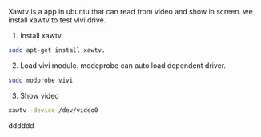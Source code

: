 Xawtv is a app in ubuntu that can read from video and show in screen. we install xawtv to  test vivi
drive.

1. Install xawtv.
```bash 
sudo apt-get install xawtv.
```
2. Load vivi module. modeprobe can auto load dependent driver.
```bash 
sudo modprobe vivi
```
3. Show video
```bash 
xawtv -device /dev/video0
```

dddddd